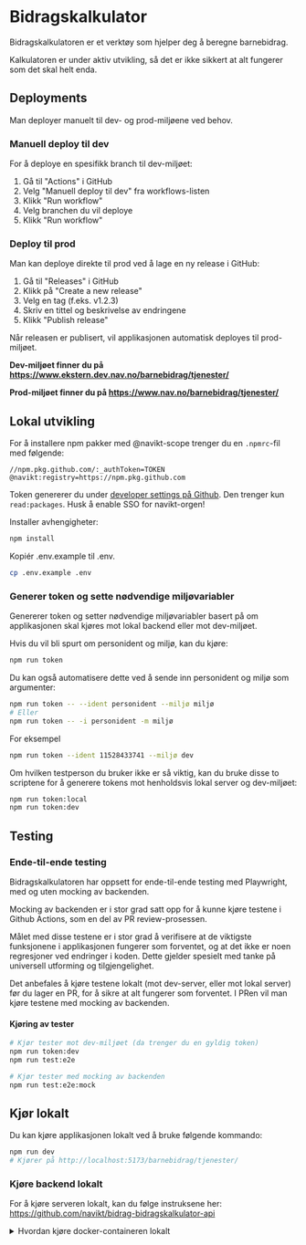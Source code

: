 # Bidragskalkulator

Bidragskalkulatoren er et verktøy som hjelper deg å beregne barnebidrag.

Kalkulatoren er under aktiv utvikling, så det er ikke sikkert at alt fungerer som det skal helt enda.

## Deployments

Man deployer manuelt til dev- og prod-miljøene ved behov.

### Manuell deploy til dev

For å deploye en spesifikk branch til dev-miljøet:

1. Gå til "Actions" i GitHub
2. Velg "Manuell deploy til dev" fra workflows-listen
3. Klikk "Run workflow"
4. Velg branchen du vil deploye
5. Klikk "Run workflow"

### Deploy til prod

Man kan deploye direkte til prod ved å lage en ny release i GitHub:

1. Gå til "Releases" i GitHub
2. Klikk på "Create a new release"
3. Velg en tag (f.eks. v1.2.3)
4. Skriv en tittel og beskrivelse av endringene
5. Klikk "Publish release"

Når releasen er publisert, vil applikasjonen automatisk deployes til prod-miljøet.

**Dev-miljøet finner du på https://www.ekstern.dev.nav.no/barnebidrag/tjenester/**

**Prod-miljøet finner du på https://www.nav.no/barnebidrag/tjenester/**

## Lokal utvikling

For å installere npm pakker med @navikt-scope trenger du en `.npmrc`-fil med følgende:

```
//npm.pkg.github.com/:_authToken=TOKEN
@navikt:registry=https://npm.pkg.github.com
```

Token genererer du under [developer settings på Github](https://github.com/settings/tokens). Den trenger kun `read:packages`. Husk å enable SSO for navikt-orgen!

Installer avhengigheter:

```bash
npm install
```

Kopiér .env.example til .env.

```bash
cp .env.example .env
```

### Generer token og sette nødvendige miljøvariabler

Genererer token og setter nødvendige miljøvariabler basert på om applikasjonen skal kjøres mot lokal backend eller mot dev-miljøet.

Hvis du vil bli spurt om personident og miljø, kan du kjøre:

```bash
npm run token
```

Du kan også automatisere dette ved å sende inn personident og miljø som argumenter:

```bash
npm run token -- --ident personident --miljø miljø
# Eller
npm run token -- -i personident -m miljø
```

For eksempel

```bash
npm run token --ident 11528433741 --miljø dev
```

Om hvilken testperson du bruker ikke er så viktig, kan du bruke disse to scriptene for å generere tokens mot henholdsvis lokal server og dev-miljøet:

```bash
npm run token:local
npm run token:dev
```

## Testing

### Ende-til-ende testing

Bidragskalkulatoren har oppsett for ende-til-ende testing med Playwright, med og uten mocking av backenden.

Mocking av backenden er i stor grad satt opp for å kunne kjøre testene i Github Actions, som en del av PR review-prosessen.

Målet med disse testene er i stor grad å verifisere at de viktigste funksjonene i applikasjonen fungerer som forventet, og at det ikke er noen regresjoner ved endringer i koden. Dette gjelder spesielt med tanke på universell utforming og tilgjengelighet.

Det anbefales å kjøre testene lokalt (mot dev-server, eller mot lokal server) før du lager en PR, for å sikre at alt fungerer som forventet. I PRen vil man kjøre testene med mocking av backenden.

#### Kjøring av tester

```bash
# Kjør tester mot dev-miljøet (da trenger du en gyldig token)
npm run token:dev
npm run test:e2e

# Kjør tester med mocking av backenden
npm run test:e2e:mock
```

## Kjør lokalt

Du kan kjøre applikasjonen lokalt ved å bruke følgende kommando:

```bash
npm run dev
# Kjører på http://localhost:5173/barnebidrag/tjenester/
```

### Kjøre backend lokalt

For å kjøre serveren lokalt, kan du følge instruksene her: https://github.com/navikt/bidrag-bidragskalkulator-api

<details>
<summary>Hvordan kjøre docker-containeren lokalt</summary>

Bygg et docker-image (husk å ha NODE_AUTH_TOKEN satt som miljøvariabel):

```bash
docker build --secret id=NODE_AUTH_TOKEN . -t bidragskalkulator
```

Kjør docker-containeren:

```bash
docker run -p 3000:3000 bidragskalkulator
```

</details>
